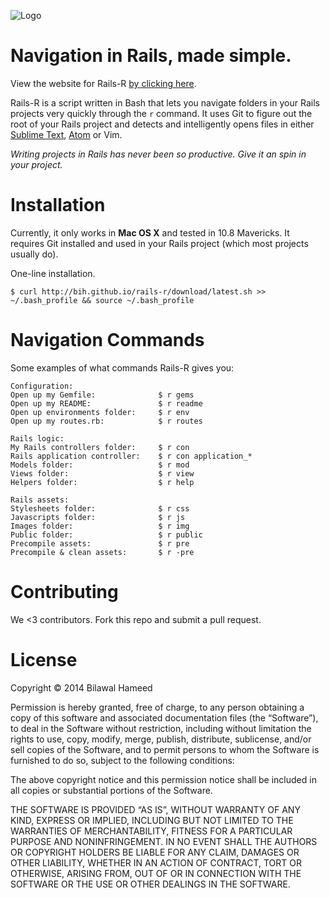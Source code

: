 ![Logo](http://bih.github.io/rails-r/images/logo.png)

# Navigation in Rails, made simple.

View the website for Rails-R [by clicking here](http://bih.github.io/rails-r/).

Rails-R is a script written in Bash that lets you navigate folders in your Rails projects very quickly through the `r` command. It uses Git to figure out the root of your Rails project and detects and intelligently opens files in either [Sublime Text](http://www.sublimetext.com), [Atom](http://atom.io) or Vim.

*Writing projects in Rails has never been so productive. Give it an spin in your project.*

# Installation
Currently, it only works in **Mac OS X** and tested in 10.8 Mavericks. It requires Git installed and used in your Rails project (which most projects usually do).

One-line installation.

```
$ curl http://bih.github.io/rails-r/download/latest.sh >> ~/.bash_profile && source ~/.bash_profile
```

# Navigation Commands

Some examples of what commands Rails-R gives you:

```
Configuration:
Open up my Gemfile:              $ r gems
Open up my README:               $ r readme
Open up environments folder:     $ r env
Open up my routes.rb:            $ r routes

Rails logic:
My Rails controllers folder:     $ r con
Rails application controller:    $ r con application_*
Models folder:                   $ r mod
Views folder:                    $ r view
Helpers folder:                  $ r help

Rails assets:
Stylesheets folder:              $ r css
Javascripts folder:              $ r js
Images folder:                   $ r img
Public folder:                   $ r public
Precompile assets:               $ r pre
Precompile & clean assets:       $ r -pre
```

# Contributing
We <3 contributors. Fork this repo and submit a pull request.

# License

Copyright © 2014 Bilawal Hameed

Permission is hereby granted, free of charge, to any person obtaining a copy of this software and associated documentation files (the “Software”), to deal in the Software without restriction, including without limitation the rights to use, copy, modify, merge, publish, distribute, sublicense, and/or sell copies of the Software, and to permit persons to whom the Software is furnished to do so, subject to the following conditions:

The above copyright notice and this permission notice shall be included in all copies or substantial portions of the Software.

THE SOFTWARE IS PROVIDED “AS IS”, WITHOUT WARRANTY OF ANY KIND, EXPRESS OR IMPLIED, INCLUDING BUT NOT LIMITED TO THE WARRANTIES OF MERCHANTABILITY, FITNESS FOR A PARTICULAR PURPOSE AND NONINFRINGEMENT. IN NO EVENT SHALL THE AUTHORS OR COPYRIGHT HOLDERS BE LIABLE FOR ANY CLAIM, DAMAGES OR OTHER LIABILITY, WHETHER IN AN ACTION OF CONTRACT, TORT OR OTHERWISE, ARISING FROM, OUT OF OR IN CONNECTION WITH THE SOFTWARE OR THE USE OR OTHER DEALINGS IN THE SOFTWARE.